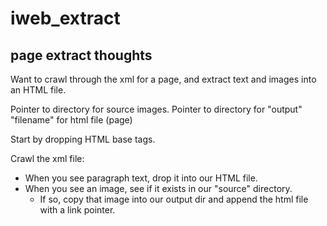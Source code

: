 # iweb_extract

## page extract thoughts
Want to crawl through the xml for a page, and extract text and images into an HTML file.

Pointer to directory for source images.
Pointer to directory for "output"
"filename" for html file (page)

Start by dropping HTML base tags.

Crawl the xml file:
* When you see paragraph text, drop it into our HTML file.
* When you see an image, see if it exists in our "source" directory.
  * If so, copy that image into our output dir and append the html file with a link pointer.
